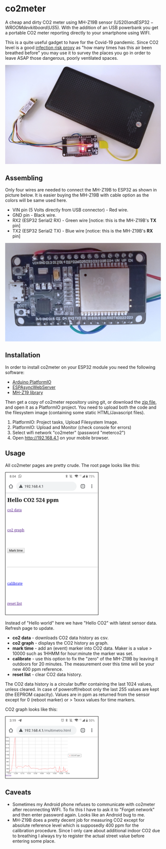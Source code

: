 # co2meter

A cheap and dirty CO2 meter using MH-Z19B sensor (US$20) and ESP32-WROOM devkit board (US$5). With the addition of an USB powerbank you get a portable CO2 meter reporting directly to your smartphone using WIFI.

This is a quite useful gadget to have for the Covid-19 pandemic. Since CO2 level is a good [infection risk proxy](https://www.medrxiv.org/content/10.1101/2020.09.09.20191676v1) as "how many times has this air been breathed before" you may use it to survey the places you go in order to leave ASAP those dangerous, poorly ventilated spaces.

<img src="images/mh-z19b_esp32_powerbank.jpg" width="600">

## Assembling

Only four wires are needed to connect the MH-Z19B to ESP32 as shown in picture below. It is easier buying the MH-Z19B with cable option as the colors will be same used here.

- VIN pin (5 Volts directly from USB connector) - Red wire.
- GND pin - Black wire.
- RX2 (ESP32 Serial2 RX) - Green wire [notice: this is the MH-Z19B's **TX** pin]
- TX2 (ESP32 Serial2 TX) - Blue wire [notice: this is the MH-Z19B's **RX** pin]


<img src="images/esp32_serial_power_pins.jpg" width="600">

## Installation

In order to install co2meter on your ESP32 module you need the following software:

- [Arduino PlatformIO](https://platformio.org/install)
- [ESPAsyncWebServer](https://github.com/me-no-dev/ESPAsyncWebServer#installation)
- [MH-Z19 library](https://platformio.org/lib/show/6091/MH-Z19)

Then get a copy of co2meter repository using git, or download the [zip file](https://github.com/miguelfreitas/co2meter/archive/main.zip), and open it as a PlatformIO project. You need to upload both the code and the filesystem image (containing some static HTML/Javascript files).

1. PlatformIO: Project tasks, Upload Filesystem Image.
2. PlatformIO: Upload and Monitor (check console for errors)
3. Select wifi network "co2meter" (password "meterco2")
4. Open http://192.168.4.1 on your mobile browser.

## Usage

All co2meter pages are pretty crude. The root page looks like this:

<img src="images/root_page_example.png" width="300" border="1">


Instead of "Hello world" here we have "Hello CO2" with latest sensor data. Refresh page to update.

- **co2 data** - downloads CO2 data history as csv. 
- **co2 graph** - displays the CO2 history as graph.
- **mark time** - add an (event) marker into CO2 data. Maker is a value > 10000 such as 1HHMM for hour:minute the marker was set.
- **calibrate** - use this option to fix the "zero" of the MH-Z19B by leaving it outdoors for 20 minutes. The measurement over this time will be your new 400 ppm reference.
- **reset list** - clear CO2 data history.

The CO2 data history is a circular buffer containing the last 1024 values, unless cleared. In case of poweroff/reboot only the last 255 values are kept (the EEPROM capacity). Values are in ppm as returned from the sensor except for 0 (reboot marker) or > 1xxxx values for time markers.

CO2 graph looks like this:

<img src="images/co2_graph_example.png" width="300" border="1">

## Caveats

- Sometimes my Android phone refuses to communicate with co2meter after reconnecting WIFI. To fix this I have to ask it to "Forget network" and then enter password again. Looks like an Android bug to me.
- MH-Z19B does a pretty decent job for measuring CO2 except for absolute reference level which is supposedly 400 ppm for the calibration procedure. Since I only care about additional indoor CO2 due to breathing I always try to register the actual street value before entering some place.

